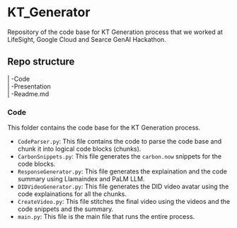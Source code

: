 # KT_Generator

Repository of the code base for KT Generation process that we worked at LifeSight, Google Cloud and Searce GenAI Hackathon.

## Repo structure

| -Code\
| -Presentation\
| -Readme.md

### Code

This folder contains the code base for the KT Generation process.

- `CodeParser.py`: This file contains the code to parse the code base and chunk it into logical code blocks (chunks).
- `CarbonSnippets.py`: This file generates the `carbon.now` snippets for the code blocks.
- `ResponseGenerator.py`: This file generates the explaination and the code summary using Llamaindex and PaLM LLM.
- `DIDVideoGenerator.py`: This file generates the DID video avatar using the code explainations for all the chunks.
- `CreateVideo.py`: This file stitches the final video using the videos and the code snippets and the summary.
- `main.py`: This file is the main file that runs the entire process.
